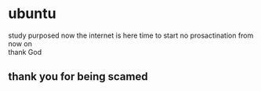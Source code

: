 # ubuntu
study purposed
now the internet is here time to start 
no prosactination from now on  
thank God


## thank you for being scamed
